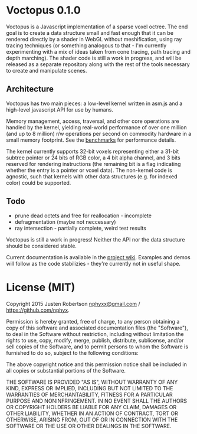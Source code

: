 Voctopus 0.1.0
==============
Voctopus is a Javascript implementation of a sparse voxel octree. The end goal is to create a data structure small and fast 
enough that it can be rendered directly by a shader in WebGL without meshification, using ray tracing techniques (or something
analogous to that - I'm currently experimenting with a mix of ideas taken from cone tracing, path tracing and depth marching). 
The shader code is still a work in progress, and will be released as a separate repository along with the rest of the tools
necessary to create and manipulate scenes.

Architecture
------------
Voctopus has two main pieces: a low-level kernel written in asm.js and a high-level javascript API for use by humans.

Memory management, access, traversal, and other core operations are handled by the kernel, yielding real-world performance 
of over one million (and up to 8 million) r/w operations per second on commodity hardware in a small memory footprint. See the 
[benchmarks](https://github.com/nphyx/voctopus/wiki/benchmark) for performance details.

The kernel currently supports 32-bit voxels representing either a 31-bit subtree pointer or 24 bits of RGB color, a 4 bit alpha 
channel, and 3 bits reserved for rendering instructions (the remaining bit is a flag indicating whether the entry is a pointer
or voxel data). The non-kernel code is agnostic, such that kernels with other data structures (e.g. for indexed color) could
be supported.

Todo
----
* prune dead octets and free for reallocation - incomplete
* defragmentation (maybe not neccessary)
* ray intersection - partially complete, weird test results

Voctopus is still a work in progress! Neither the API nor the data structure should be considered stable.

Current documentation is available in the [project wiki](https://github.com/nphyx/voctopus/wiki/voctopus.core). Examples and demos
will follow as the code stabilizies - they're currently not in useful shape.

License (MIT)
=============
Copyright 2015 Justen Robertson <nphyxx@gmail.com> / https://github.com/nphyx.

Permission is hereby granted, free of charge, to any person obtaining a copy of this software and associated documentation files (the "Software"), to deal in the Software without restriction, including without limitation the rights to use, copy, modify, merge, publish, distribute, sublicense, and/or sell copies of the Software, and to permit persons to whom the Software is furnished to do so, subject to the following conditions:

The above copyright notice and this permission notice shall be included in all copies or substantial portions of the Software.

THE SOFTWARE IS PROVIDED "AS IS", WITHOUT WARRANTY OF ANY KIND, EXPRESS OR IMPLIED, INCLUDING BUT NOT LIMITED TO THE WARRANTIES OF MERCHANTABILITY, FITNESS FOR A PARTICULAR PURPOSE AND NONINFRINGEMENT. IN NO EVENT SHALL THE AUTHORS OR COPYRIGHT HOLDERS BE LIABLE FOR ANY CLAIM, DAMAGES OR OTHER LIABILITY, WHETHER IN AN ACTION OF CONTRACT, TORT OR OTHERWISE, ARISING FROM, OUT OF OR IN CONNECTION WITH THE SOFTWARE OR THE USE OR OTHER DEALINGS IN THE SOFTWARE.
